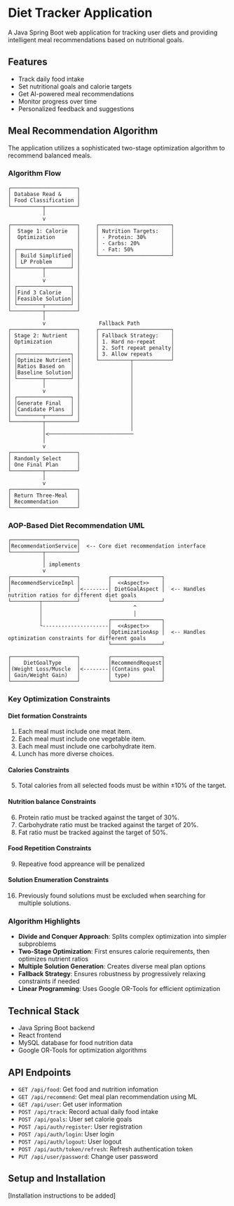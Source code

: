 # Diet Tracker Application

A Java Spring Boot web application for tracking user diets and providing intelligent meal recommendations based on nutritional goals.

## Features

-   Track daily food intake
-   Set nutritional goals and calorie targets
-   Get AI-powered meal recommendations
-   Monitor progress over time
-   Personalized feedback and suggestions

## Meal Recommendation Algorithm

The application utilizes a sophisticated two-stage optimization algorithm to recommend balanced meals.

### Algorithm Flow

```
┌─────────────────────┐
│ Database Read &     │
│ Food Classification │
└──────────┬──────────┘
           │
           v
┌─────────────────────┐     ┌───────────────────────┐
│  Stage 1: Calorie   │     │ Nutrition Targets:    │
│  Optimization       │     │ - Protein: 30%        │
│                     │     │ - Carbs: 20%          │
│ ┌─────────────────┐ │     │ - Fat: 50%            │
│ │ Build Simplified│ │     └───────────────────────┘
│ │ LP Problem      │ │
│ └────────┬────────┘ │
│          │          │
│          v          │
│ ┌─────────────────┐ │
│ │Find 3 Calorie   │ │
│ │Feasible Solution│ │
│ └────────┬────────┘ │
└──────────┬──────────┘
           │
           v                 Fallback Path
┌─────────────────────┐     ┌───────────────────────┐
│ Stage 2: Nutrient   │     │ Fallback Strategy:    │
│ Optimization        │     │ 1. Hard no-repeat     │
│                     │     │ 2. Soft repeat penalty│
│ ┌─────────────────┐ │     │ 3. Allow repeats      │
│ │Optimize Nutrient│ │     └──────────┬────────────┘
│ │Ratios Based on  │ │                │
│ │Baseline Solution│ │                │
│ └────────┬────────┘ │                │
│          │          │                │
│          v          │                │
│ ┌─────────────────┐ │                │
│ │Generate Final   │ │                │
│ │Candidate Plans  │ │                │
│ └────────┬────────┘ │                │
└──────────┬──────────┘                │
           │                           │
           │<───────────────────────────
           │
           v
┌─────────────────────┐
│ Randomly Select     │
│ One Final Plan      │
└──────────┬──────────┘
           │
           v
┌─────────────────────┐
│ Return Three-Meal   │
│ Recommendation      │
└─────────────────────┘
```

### AOP-Based Diet Recommendation UML

```
┌─────────────────────┐
│RecommendationService│  <-- Core diet recommendation interface
└──────────┬──────────┘
           │
           │ implements
           v
┌─────────────────────┐         ┌────────────────┐
│RecommendServiceImpl │         │  <<Aspect>>    │
│                     │<--------│ DietGoalAspect │  <-- Handles nutrition ratios for different diet goals
└─────────┬───────────┘         └────────────────┘
          │                             ^
          │                             │
          │                     ┌────────────────┐
          └---------------------│  <<Aspect>>    │
                                │OptimizationAsp │  <-- Handles optimization constraints for different goals
                                └────────────────┘

┌─────────────────────┐         ┌────────────────┐
│    DietGoalType     │         │RecommendRequest│
│(Weight Loss/Muscle  │<--------│(Contains goal  │
│ Gain/Weight Gain)   │         │ type)          │
└─────────────────────┘         └────────────────┘
```

### Key Optimization Constraints

#### Diet formation Constraints

1. Each meal must include one meat item.
2. Each meal must include one vegetable item.
3. Each meal must include one carbohydrate item.
4. Lunch has more diverse choices.

#### Calories Constraints

5. Total calories from all selected foods must be within ±10% of the target.

#### Nutrition balance Constraints

6. Protein ratio must be tracked against the target of 30%.
7. Carbohydrate ratio must be tracked against the target of 20%.
8. Fat ratio must be tracked against the target of 50%.

#### Food Repetition Constraints

9. Repeative food appreance will be penalized

#### Solution Enumeration Constraints

16. Previously found solutions must be excluded when searching for multiple solutions.

### Algorithm Highlights

-   **Divide and Conquer Approach**: Splits complex optimization into simpler subproblems
-   **Two-Stage Optimization**: First ensures calorie requirements, then optimizes nutrient ratios
-   **Multiple Solution Generation**: Creates diverse meal plan options
-   **Fallback Strategy**: Ensures robustness by progressively relaxing constraints if needed
-   **Linear Programming**: Uses Google OR-Tools for efficient optimization

## Technical Stack

-   Java Spring Boot backend
-   React frontend
-   MySQL database for food nutrition data
-   Google OR-Tools for optimization algorithms

## API Endpoints

-   `GET /api/food`: Get food and nutrition infomation
-   `GET /api/recommend`: Get meal plan recommendation using ML
-   `GET /api/user`: Get user information
-   `POST /api/track`: Record actual daily food intake
-   `POST /api/goals`: User set calorie goals
-   `POST /api/auth/register`: User registration
-   `POST /api/auth/login`: User login
-   `POST /api/auth/logout`: User logout
-   `POST /api/auth/token/refresh`: Refresh authentication token
-   `PUT /api/user/password`: Change user password

## Setup and Installation

[Installation instructions to be added]
